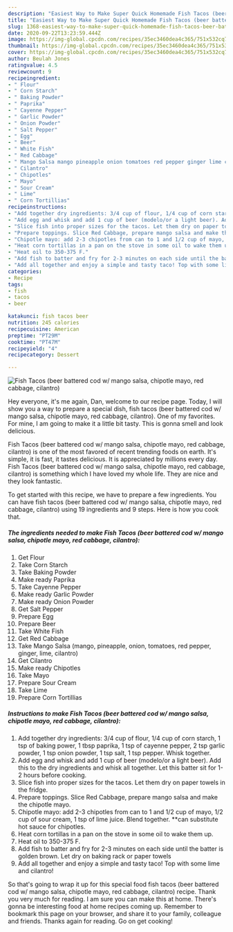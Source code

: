 ```yaml
---
description: "Easiest Way to Make Super Quick Homemade Fish Tacos (beer battered cod w/ mango salsa, chipotle mayo, red cabbage, cilantro)"
title: "Easiest Way to Make Super Quick Homemade Fish Tacos (beer battered cod w/ mango salsa, chipotle mayo, red cabbage, cilantro)"
slug: 1368-easiest-way-to-make-super-quick-homemade-fish-tacos-beer-battered-cod-w-mango-salsa-chipotle-mayo-red-cabbage-cilantro
date: 2020-09-22T13:23:59.444Z
image: https://img-global.cpcdn.com/recipes/35ec3460dea4c365/751x532cq70/fish-tacos-beer-battered-cod-w-mango-salsa-chipotle-mayo-red-cabbage-cilantro-recipe-main-photo.jpg
thumbnail: https://img-global.cpcdn.com/recipes/35ec3460dea4c365/751x532cq70/fish-tacos-beer-battered-cod-w-mango-salsa-chipotle-mayo-red-cabbage-cilantro-recipe-main-photo.jpg
cover: https://img-global.cpcdn.com/recipes/35ec3460dea4c365/751x532cq70/fish-tacos-beer-battered-cod-w-mango-salsa-chipotle-mayo-red-cabbage-cilantro-recipe-main-photo.jpg
author: Beulah Jones
ratingvalue: 4.5
reviewcount: 9
recipeingredient:
- " Flour"
- " Corn Starch"
- " Baking Powder"
- " Paprika"
- " Cayenne Pepper"
- " Garlic Powder"
- " Onion Powder"
- " Salt Pepper"
- " Egg"
- " Beer"
- " White Fish"
- " Red Cabbage"
- " Mango Salsa mango pineapple onion tomatoes red pepper ginger lime cilantro"
- " Cilantro"
- " Chipotles"
- " Mayo"
- " Sour Cream"
- " Lime"
- " Corn Tortillias"
recipeinstructions:
- "Add together dry ingredients: 3/4 cup of flour, 1/4 cup of corn starch, 1 tsp of baking power, 1 tbsp paprika, 1 tsp of cayenne pepper, 2 tsp garlic powder, 1 tsp onion powder, 1 tsp salt, 1 tsp pepper. Whisk together."
- "Add egg and whisk and add 1 cup of beer (modelo/or a light beer). Add this to the dry ingredients and whisk all together. Let this batter sit for 1-2 hours before cooking."
- "Slice fish into proper sizes for the tacos. Let them dry on paper towels in the fridge."
- "Prepare toppings. Slice Red Cabbage, prepare mango salsa and make the chipotle mayo."
- "Chipotle mayo: add 2-3 chipotles from can to 1 and 1/2 cup of mayo, 1/2 cup of sour cream, 1 tsp of lime juice. Blend together. **can substitute hot sauce for chipotles."
- "Heat corn tortillas in a pan on the stove in some oil to wake them up."
- "Heat oil to 350-375 F."
- "Add fish to batter and fry for 2-3 minutes on each side until the batter is golden brown. Let dry on baking rack or paper towels"
- "Add all together and enjoy a simple and tasty taco! Top with some lime and cilantro!"
categories:
- Recipe
tags:
- fish
- tacos
- beer

katakunci: fish tacos beer 
nutrition: 245 calories
recipecuisine: American
preptime: "PT29M"
cooktime: "PT47M"
recipeyield: "4"
recipecategory: Dessert

---
```



![Fish Tacos (beer battered cod w/ mango salsa, chipotle mayo, red cabbage, cilantro)](https://img-global.cpcdn.com/recipes/35ec3460dea4c365/751x532cq70/fish-tacos-beer-battered-cod-w-mango-salsa-chipotle-mayo-red-cabbage-cilantro-recipe-main-photo.jpg)

Hey everyone, it's me again, Dan, welcome to our recipe page. Today, I will show you a way to prepare a special dish, fish tacos (beer battered cod w/ mango salsa, chipotle mayo, red cabbage, cilantro). One of my favorites. For mine, I am going to make it a little bit tasty. This is gonna smell and look delicious.

Fish Tacos (beer battered cod w/ mango salsa, chipotle mayo, red cabbage, cilantro) is one of the most favored of recent trending foods on earth. It's simple, it is fast, it tastes delicious. It is appreciated by millions every day. Fish Tacos (beer battered cod w/ mango salsa, chipotle mayo, red cabbage, cilantro) is something which I have loved my whole life. They are nice and they look fantastic.




To get started with this recipe, we have to prepare a few ingredients. You can have fish tacos (beer battered cod w/ mango salsa, chipotle mayo, red cabbage, cilantro) using 19 ingredients and 9 steps. Here is how you cook that.

<!--inarticleads1-->

##### The ingredients needed to make Fish Tacos (beer battered cod w/ mango salsa, chipotle mayo, red cabbage, cilantro):

1. Get  Flour
1. Take  Corn Starch
1. Take  Baking Powder
1. Make ready  Paprika
1. Take  Cayenne Pepper
1. Make ready  Garlic Powder
1. Make ready  Onion Powder
1. Get  Salt Pepper
1. Prepare  Egg
1. Prepare  Beer
1. Take  White Fish
1. Get  Red Cabbage
1. Take  Mango Salsa (mango, pineapple, onion, tomatoes, red pepper, ginger, lime, cilantro)
1. Get  Cilantro
1. Make ready  Chipotles
1. Take  Mayo
1. Prepare  Sour Cream
1. Take  Lime
1. Prepare  Corn Tortillias




<!--inarticleads2-->

##### Instructions to make Fish Tacos (beer battered cod w/ mango salsa, chipotle mayo, red cabbage, cilantro):

1. Add together dry ingredients: 3/4 cup of flour, 1/4 cup of corn starch, 1 tsp of baking power, 1 tbsp paprika, 1 tsp of cayenne pepper, 2 tsp garlic powder, 1 tsp onion powder, 1 tsp salt, 1 tsp pepper. Whisk together.
1. Add egg and whisk and add 1 cup of beer (modelo/or a light beer). Add this to the dry ingredients and whisk all together. Let this batter sit for 1-2 hours before cooking.
1. Slice fish into proper sizes for the tacos. Let them dry on paper towels in the fridge.
1. Prepare toppings. Slice Red Cabbage, prepare mango salsa and make the chipotle mayo.
1. Chipotle mayo: add 2-3 chipotles from can to 1 and 1/2 cup of mayo, 1/2 cup of sour cream, 1 tsp of lime juice. Blend together. **can substitute hot sauce for chipotles.
1. Heat corn tortillas in a pan on the stove in some oil to wake them up.
1. Heat oil to 350-375 F.
1. Add fish to batter and fry for 2-3 minutes on each side until the batter is golden brown. Let dry on baking rack or paper towels
1. Add all together and enjoy a simple and tasty taco! Top with some lime and cilantro!




So that's going to wrap it up for this special food fish tacos (beer battered cod w/ mango salsa, chipotle mayo, red cabbage, cilantro) recipe. Thank you very much for reading. I am sure you can make this at home. There's gonna be interesting food at home recipes coming up. Remember to bookmark this page on your browser, and share it to your family, colleague and friends. Thanks again for reading. Go on get cooking!
